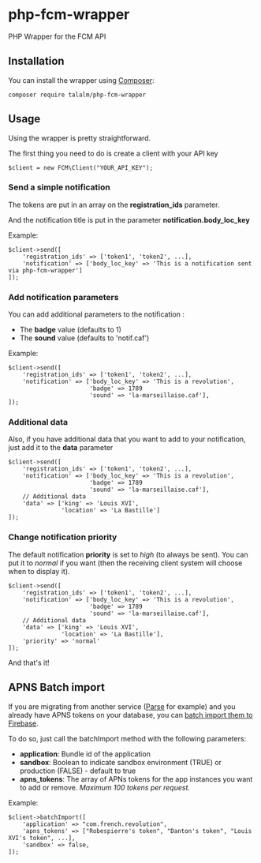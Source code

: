 # php-fcm-wrapper
PHP Wrapper for the FCM API

Installation
------------

You can install the wrapper using [Composer](http://getcomposer.org/doc/00-intro.md):

    composer require talalm/php-fcm-wrapper


Usage
------------

Using the wrapper is pretty straightforward.

The first thing you need to do is create a client with your API key

    $client = new FCM\Client("YOUR_API_KEY");

### Send a simple notification

The tokens are put in an array on the **registration_ids** parameter.

And the notification title is put in the parameter **notification.body_loc_key**

Example:

    $client->send([
        'registration_ids' => ['token1', 'token2', ...],
        'notification' => ['body_loc_key' => 'This is a notification sent via php-fcm-wrapper']
    ]);


### Add notification parameters
You can add additional parameters to the notification :

- The **badge** value (defaults to 1)
- The **sound** value (defaults to 'notif.caf')

Example:

    $client->send([
        'registration_ids' => ['token1', 'token2', ...],
        'notification' => ['body_loc_key' => 'This is a revolution',
        				   'badge' => 1789
        				   'sound' => 'la-marseillaise.caf'],
    ]);

### Additional data
Also, if you have additional data that you want to add to your notification, just add it to the **data** parameter

    $client->send([
        'registration_ids' => ['token1', 'token2', ...],
        'notification' => ['body_loc_key' => 'This is a revolution',
        				   'badge' => 1789
        				   'sound' => 'la-marseillaise.caf'],
        // Additional data
        'data' => ['king' => 'Louis XVI',
        		   'location' => 'La Bastille']
    ]);

### Change notification priority
The default notification **priority** is set to *high* (to always be sent). You can put it to *normal* if you want (then the receiving client system will choose when to display it).

    $client->send([
        'registration_ids' => ['token1', 'token2', ...],
        'notification' => ['body_loc_key' => 'This is a revolution',
        				   'badge' => 1789
        				   'sound' => 'la-marseillaise.caf'],
        // Additional data
        'data' => ['king' => 'Louis XVI',
        		   'location' => 'La Bastille'],
        'priority' => 'normal'
    ]);


And that's it!

APNS Batch import
-----------------

If you are migrating from another service ([Parse](http://www.parse.com) for example) and you already have APNS tokens on your database, you can [batch import them to Firebase](https://developers.google.com/instance-id/reference/server#create_registration_tokens_for_apns_tokens).

To do so, just call the batchImport method with the following parameters:

- **application**: Bundle id of the application
- **sandbox**: Boolean to indicate sandbox environment (TRUE) or production (FALSE) - default to true
- **apns_tokens**: The array of APNs tokens for the app instances you want to add or remove. *Maximum 100 tokens per request.*

Example:

    $client->batchImport([
    	'application' => "com.french.revolution",
    	'apns_tokens' => ["Robespierre's token", "Danton's token", "Louis XVI's token", ...],
    	'sandbox' => false,
    ]);
